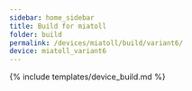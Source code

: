 ```yaml
---
sidebar: home_sidebar
title: Build for miatoll
folder: build
permalink: /devices/miatoll/build/variant6/
device: miatoll_variant6
---
```

{% include templates/device_build.md %}
